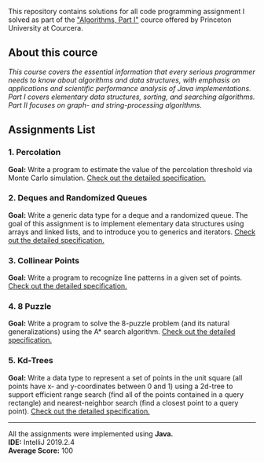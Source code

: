 This repository contains solutions for all code programming assignment I solved as part of the ["Algorithms, Part I"](https://www.coursera.org/learn/algorithms-part1) cource offered by Princeton University at Courcera.

## About this cource

<em>
This course covers the essential information that every serious programmer needs to know about algorithms and data structures, with emphasis on applications and scientific performance analysis of Java implementations. Part I covers elementary data structures, sorting, and searching algorithms. Part II focuses on graph- and string-processing algorithms.
</em>

## Assignments List

### **1. Percolation**  
**Goal:** Write a program to estimate the value of the percolation threshold via Monte Carlo simulation. [Check out the detailed specification.](https://coursera.cs.princeton.edu/algs4/assignments/percolation/specification.php)

### **2. Deques and Randomized Queues**  
**Goal:** Write a generic data type for a deque and a randomized queue. The goal of this assignment is to implement elementary data structures using arrays and linked lists, and to introduce you to generics and iterators. [Check out the detailed specification.](https://coursera.cs.princeton.edu/algs4/assignments/queues/specification.php)

### **3. Collinear Points**  
**Goal:** Write a program to recognize line patterns in a given set of points. [Check out the detailed specification.](https://coursera.cs.princeton.edu/algs4/assignments/collinear/specification.php)

### **4. 8 Puzzle**  
**Goal:** Write a program to solve the 8-puzzle problem (and its natural generalizations) using the A* search algorithm. [Check out the detailed specification.](https://coursera.cs.princeton.edu/algs4/assignments/8puzzle/specification.php)

### **5. Kd-Trees**  
**Goal:** Write a data type to represent a set of points in the unit square (all points have x- and y-coordinates between 0 and 1) using a 2d-tree to support efficient range search (find all of the points contained in a query rectangle) and nearest-neighbor search (find a closest point to a query point). [Check out the detailed specification.](https://coursera.cs.princeton.edu/algs4/assignments/kdtree/specification.php)

---

All the assignments were implemented using **Java.**  
**IDE:** IntelliJ 2019.2.4  
**Average Score:** 100
<br>
<br>
